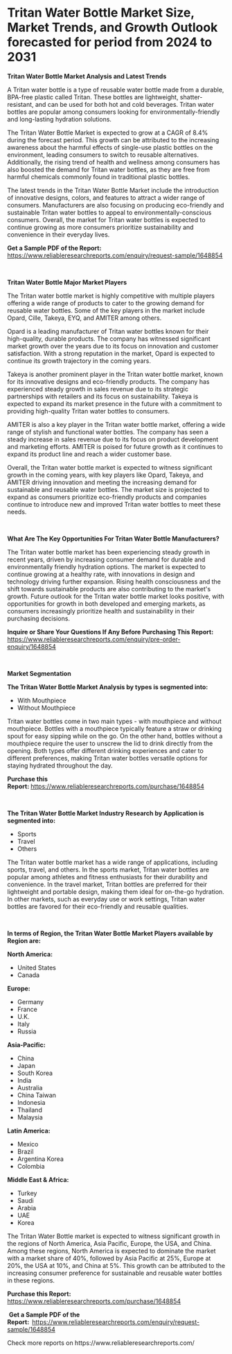<p><h1>Tritan Water Bottle Market Size, Market Trends, and Growth Outlook forecasted for period from 2024 to 2031</h1></p><p><strong>Tritan Water Bottle Market Analysis and Latest Trends</strong></p>
<p><p>A Tritan water bottle is a type of reusable water bottle made from a durable, BPA-free plastic called Tritan. These bottles are lightweight, shatter-resistant, and can be used for both hot and cold beverages. Tritan water bottles are popular among consumers looking for environmentally-friendly and long-lasting hydration solutions.</p><p>The Tritan Water Bottle Market is expected to grow at a CAGR of 8.4% during the forecast period. This growth can be attributed to the increasing awareness about the harmful effects of single-use plastic bottles on the environment, leading consumers to switch to reusable alternatives. Additionally, the rising trend of health and wellness among consumers has also boosted the demand for Tritan water bottles, as they are free from harmful chemicals commonly found in traditional plastic bottles.</p><p>The latest trends in the Tritan Water Bottle Market include the introduction of innovative designs, colors, and features to attract a wider range of consumers. Manufacturers are also focusing on producing eco-friendly and sustainable Tritan water bottles to appeal to environmentally-conscious consumers. Overall, the market for Tritan water bottles is expected to continue growing as more consumers prioritize sustainability and convenience in their everyday lives.</p></p>
<p><strong>Get a Sample PDF of the Report:&nbsp;</strong> <a href="https://www.reliableresearchreports.com/enquiry/request-sample/1648854">https://www.reliableresearchreports.com/enquiry/request-sample/1648854</a></p>
<p>&nbsp;</p>
<p><strong>Tritan Water Bottle Major Market Players</strong></p>
<p><p>The Tritan water bottle market is highly competitive with multiple players offering a wide range of products to cater to the growing demand for reusable water bottles. Some of the key players in the market include Opard, Cille, Takeya, EYQ, and AMITER among others.</p><p>Opard is a leading manufacturer of Tritan water bottles known for their high-quality, durable products. The company has witnessed significant market growth over the years due to its focus on innovation and customer satisfaction. With a strong reputation in the market, Opard is expected to continue its growth trajectory in the coming years.</p><p>Takeya is another prominent player in the Tritan water bottle market, known for its innovative designs and eco-friendly products. The company has experienced steady growth in sales revenue due to its strategic partnerships with retailers and its focus on sustainability. Takeya is expected to expand its market presence in the future with a commitment to providing high-quality Tritan water bottles to consumers.</p><p>AMITER is also a key player in the Tritan water bottle market, offering a wide range of stylish and functional water bottles. The company has seen a steady increase in sales revenue due to its focus on product development and marketing efforts. AMITER is poised for future growth as it continues to expand its product line and reach a wider customer base.</p><p>Overall, the Tritan water bottle market is expected to witness significant growth in the coming years, with key players like Opard, Takeya, and AMITER driving innovation and meeting the increasing demand for sustainable and reusable water bottles. The market size is projected to expand as consumers prioritize eco-friendly products and companies continue to introduce new and improved Tritan water bottles to meet these needs.</p></p>
<p>&nbsp;</p>
<p><strong>What Are The Key Opportunities For Tritan Water Bottle Manufacturers?</strong></p>
<p><p>The Tritan water bottle market has been experiencing steady growth in recent years, driven by increasing consumer demand for durable and environmentally friendly hydration options. The market is expected to continue growing at a healthy rate, with innovations in design and technology driving further expansion. Rising health consciousness and the shift towards sustainable products are also contributing to the market's growth. Future outlook for the Tritan water bottle market looks positive, with opportunities for growth in both developed and emerging markets, as consumers increasingly prioritize health and sustainability in their purchasing decisions.</p></p>
<p><strong>Inquire or Share Your Questions If Any Before Purchasing This Report:</strong> <a href="https://www.reliableresearchreports.com/enquiry/pre-order-enquiry/1648854">https://www.reliableresearchreports.com/enquiry/pre-order-enquiry/1648854</a></p>
<p>&nbsp;</p>
<p><strong>Market Segmentation</strong></p>
<p><strong>The Tritan Water Bottle Market Analysis by types is segmented into:</strong></p>
<p><ul><li>With Mouthpiece</li><li>Without Mouthpiece</li></ul></p>
<p><p>Tritan water bottles come in two main types - with mouthpiece and without mouthpiece. Bottles with a mouthpiece typically feature a straw or drinking spout for easy sipping while on the go. On the other hand, bottles without a mouthpiece require the user to unscrew the lid to drink directly from the opening. Both types offer different drinking experiences and cater to different preferences, making Tritan water bottles versatile options for staying hydrated throughout the day.</p></p>
<p><strong>Purchase this Report:&nbsp;</strong><a href="https://www.reliableresearchreports.com/purchase/1648854">https://www.reliableresearchreports.com/purchase/1648854</a></p>
<p>&nbsp;</p>
<p><strong>The Tritan Water Bottle Market Industry Research by Application is segmented into:</strong></p>
<p><ul><li>Sports</li><li>Travel</li><li>Others</li></ul></p>
<p><p>The Tritan water bottle market has a wide range of applications, including sports, travel, and others. In the sports market, Tritan water bottles are popular among athletes and fitness enthusiasts for their durability and convenience. In the travel market, Tritan bottles are preferred for their lightweight and portable design, making them ideal for on-the-go hydration. In other markets, such as everyday use or work settings, Tritan water bottles are favored for their eco-friendly and reusable qualities.</p></p>
<p>&nbsp;</p>
<p><strong>In terms of Region, the Tritan Water Bottle Market Players available by Region are:</strong></p>
<p>
    <p> <strong> North America: </strong>
        <ul>
            <li>United States</li>
            <li>Canada</li>
        </ul>
        </p> 
    <p> <strong> Europe: </strong>
        <ul>
            <li>Germany</li>
            <li>France</li>
            <li>U.K.</li>
            <li>Italy</li>
            <li>Russia</li>
        </ul>
        </p> 
    <p> <strong> Asia-Pacific: </strong>
        <ul>
            <li>China</li>
            <li>Japan</li>
            <li>South Korea</li>
            <li>India</li>
            <li>Australia</li>
            <li>China Taiwan</li>
            <li>Indonesia</li>
            <li>Thailand</li>
            <li>Malaysia</li>
        </ul>
        </p> 
    <p> <strong> Latin America: </strong>
        <ul>
            <li>Mexico</li>
            <li>Brazil</li>
            <li>Argentina Korea</li>
            <li>Colombia</li>
        </ul>
        </p> 
    <p> <strong> Middle East & Africa: </strong>
        <ul>
            <li>Turkey</li>
            <li>Saudi</li>
            <li>Arabia</li>
            <li>UAE</li>
            <li>Korea</li>
        </ul>
    </p>
    </p>
<p><p>The Tritan Water Bottle market is expected to witness significant growth in the regions of North America, Asia Pacific, Europe, the USA, and China. Among these regions, North America is expected to dominate the market with a market share of 40%, followed by Asia Pacific at 25%, Europe at 20%, the USA at 10%, and China at 5%. This growth can be attributed to the increasing consumer preference for sustainable and reusable water bottles in these regions.</p></p>
<p><strong>Purchase this Report: </strong><a href="https://www.reliableresearchreports.com/purchase/1648854">https://www.reliableresearchreports.com/purchase/1648854</a></p>
<p>&nbsp;<strong>Get a Sample PDF of the Report:&nbsp;&nbsp;</strong><a href="https://www.reliableresearchreports.com/enquiry/request-sample/1648854">https://www.reliableresearchreports.com/enquiry/request-sample/1648854</a></p>
<p><strong></strong></p>
<p>Check more reports on https://www.reliableresearchreports.com/</p>